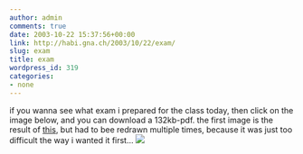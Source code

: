 ```yaml
---
author: admin
comments: true
date: 2003-10-22 15:37:56+00:00
link: http://habi.gna.ch/2003/10/22/exam/
slug: exam
title: exam
wordpress_id: 319
categories:
- none
---
```


if you wanna see what exam i prepared for the class today, then click on the image below, and you can download a 132kb-pdf.
the first image is the result of [this](http://habi.gna.ch/blog/archives/000095.html), but had to bee redrawn multiple times, because it was just too difficult the way i wanted it first...
[![](http://habi.gna.ch/blog/images/Probe1D-tm.jpg)](http://habi.gna.ch/blog/images/Probe1D.pdf)

